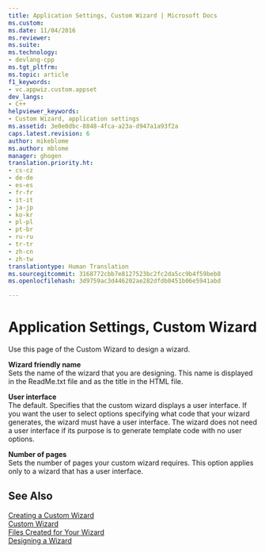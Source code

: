 ```yaml
---
title: Application Settings, Custom Wizard | Microsoft Docs
ms.custom: 
ms.date: 11/04/2016
ms.reviewer: 
ms.suite: 
ms.technology:
- devlang-cpp
ms.tgt_pltfrm: 
ms.topic: article
f1_keywords:
- vc.appwiz.custom.appset
dev_langs:
- C++
helpviewer_keywords:
- Custom Wizard, application settings
ms.assetid: 3e0e0dbc-8848-4fca-a23a-d947a1a93f2a
caps.latest.revision: 6
author: mikeblome
ms.author: mblome
manager: ghogen
translation.priority.ht:
- cs-cz
- de-de
- es-es
- fr-fr
- it-it
- ja-jp
- ko-kr
- pl-pl
- pt-br
- ru-ru
- tr-tr
- zh-cn
- zh-tw
translationtype: Human Translation
ms.sourcegitcommit: 3168772cbb7e8127523bc2fc2da5cc9b4f59beb8
ms.openlocfilehash: 3d9759ac3d446202ae282dfdb0451b06e5941abd

---
```

# Application Settings, Custom Wizard
Use this page of the Custom Wizard to design a wizard.  
  
 **Wizard friendly name**  
 Sets the name of the wizard that you are designing. This name is displayed in the ReadMe.txt file and as the title in the HTML file.  
  
 **User interface**  
 The default. Specifies that the custom wizard displays a user interface. If you want the user to select options specifying what code that your wizard generates, the wizard must have a user interface. The wizard does not need a user interface if its purpose is to generate template code with no user options.  
  
 **Number of pages**  
 Sets the number of pages your custom wizard requires. This option applies only to a wizard that has a user interface.  
  
## See Also  
 [Creating a Custom Wizard](../ide/creating-a-custom-wizard.md)   
 [Custom Wizard](../ide/custom-wizard.md)   
 [Files Created for Your Wizard](../ide/files-created-for-your-wizard.md)   
 [Designing a Wizard](../ide/designing-a-wizard.md)


<!--HONumber=Jan17_HO2-->


